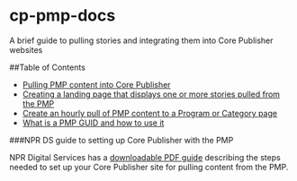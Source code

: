 # cp-pmp-docs

A brief guide to pulling stories and integrating them into Core Publisher websites

##Table of Contents

* [Pulling PMP content into Core Publisher](/pulling-pmp-content-into-core-publisher.md)
* [Creating a landing page that displays one or more stories pulled from the PMP](/create-landing-pages.md)
* [Create an hourly pull of PMP content to a Program or Category page](/hourly-pull-to-a-page.md)
* [What is a PMP GUID and how to use it](/what-is-a-pmp-guid.md)
 
###NPR DS guide to setting up Core Publisher with the PMP

NPR Digital Services has a [downloadable PDF guide](http://mediad.publicbroadcasting.net/p/newnprdsblog/files/201504/how_to_pull_content_from_the_pmp_into_core_publisher_march_2015.pdf) describing the steps needed to set up your Core Publisher site for pulling content from the PMP.

